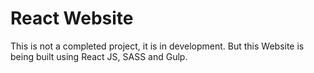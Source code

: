 # React Website

This is not a completed project, it is in development.  But this Website is being built using React JS, SASS and Gulp.